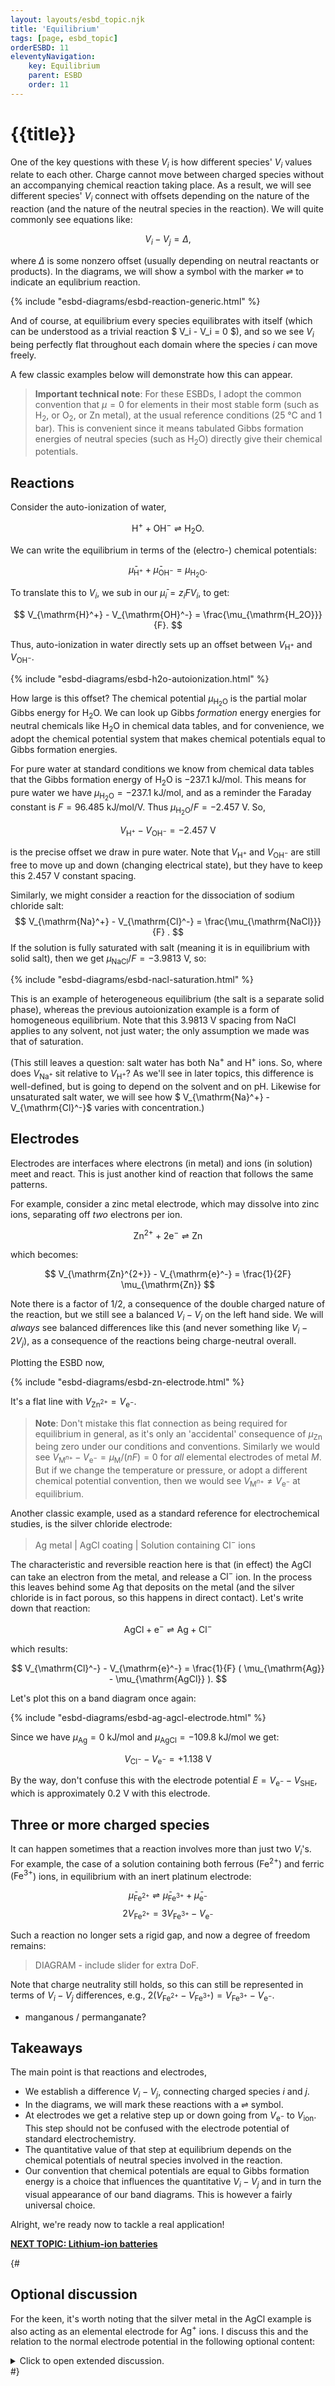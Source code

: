 ```yaml
---
layout: layouts/esbd_topic.njk
title: 'Equilibrium'
tags: [page, esbd_topic]
orderESBD: 11
eleventyNavigation:
    key: Equilibrium
    parent: ESBD
    order: 11
---
```


# {{title}}

One of the key questions with these $V_i$ is how different species' $V_i$ values relate to each other. Charge cannot move between charged species without an accompanying chemical reaction taking place. As a result, we will see different species' $V_i$ connect with offsets depending on the nature of the reaction (and the nature of the neutral species in the reaction). We will quite commonly see equations like:

$$ V_i - V_j = \Delta, $$

where $\Delta$ is some nonzero offset (usually depending on neutral reactants or products). In the diagrams, we will show a symbol with the marker ⇌ to indicate an equlibrium reaction.

{% include "esbd-diagrams/esbd-reaction-generic.html" %}

And of course, at equilibrium every species equilibrates with itself (which can be understood as a trivial reaction $ V_i - V_i = 0 $), and so we see $V_i$ being perfectly flat throughout each domain where the species $i$ can move freely.

A few classic examples below will demonstrate how this can appear.

> **Important technical note**: For these ESBDs, I adopt the common convention that $\mu=0$ for elements in their most stable form (such as $\mathrm{H_2}$, or $\mathrm{O_2}$, or $\mathrm{Zn}$ metal), at the usual reference conditions (25&nbsp;°C and 1 bar). This is convenient since it means tabulated Gibbs formation energies of neutral species (such as $\mathrm{H_2O}$) directly give their chemical potentials.

## Reactions

Consider the auto-ionization of water,

$$ \mathrm{H}^+ + \mathrm{OH}^- \rightleftharpoons \mathrm{H_2O}. $$

We can write the equilibrium in terms of the (electro-) chemical potentials:

$$ \bar\mu_{\mathrm{H}^+} + \bar\mu_{\mathrm{OH}^-} = \mu_{\mathrm{H_2O}}. $$

To translate this to $V_i$, we sub in our $\bar{\mu}_i = z_i F V_i$, to get:

$$ V_{\mathrm{H}^+} - V_{\mathrm{OH}^-} = \frac{\mu_{\mathrm{H_2O}}}{F}. $$

Thus, auto-ionization in water directly sets up an offset between $V_{\mathrm{H}^+}$ and $V_{\mathrm{OH}^-}$.

{% include "esbd-diagrams/esbd-h2o-autoionization.html" %}

How large is this offset? The chemical potential $\mu_{\mathrm{H_2O}}$ is the partial molar Gibbs energy for $\mathrm{H_2O}$. We can look up Gibbs *formation* energy energies for neutral chemicals like $\mathrm{H_2O}$ in chemical data tables, and for convenience, we adopt the chemical potential system that makes chemical potentials equal to Gibbs formation energies.

For pure water at standard conditions we know from chemical data tables that the Gibbs formation energy of $\mathrm{H_2O}$ is $-237.1~\mathrm{kJ/mol}$. This means for pure water we have $\mu_{\mathrm{H_2O}} = -237.1~\mathrm{kJ/mol}$, and as a reminder the Faraday constant is $F = 96.485~\mathrm{kJ/mol/V}$. Thus $\mu_{\mathrm{H_2O}}/F = -2.457~\mathrm{V}$. So,

$$ V_{\mathrm{H}^+} - V_{\mathrm{OH}^-} = -2.457~\mathrm{V} $$

is the precise offset we draw in pure water. Note that $V_{\mathrm{H}^+}$ and $V_{\mathrm{OH}^-}$ are still free to move up and down (changing electrical state), but they have to keep this $2.457~\mathrm{V}$ constant spacing.

Similarly, we might consider a reaction for the dissociation of sodium chloride salt:
$$ V_{\mathrm{Na}^+} - V_{\mathrm{Cl}^-} = \frac{\mu_{\mathrm{NaCl}}}{F} . $$
If the solution is fully saturated with salt (meaning it is in equilibrium with solid salt), then we get $\mu_{\mathrm{NaCl}}/ F = -3.9813~\mathrm{V}$, so:

{% include "esbd-diagrams/esbd-nacl-saturation.html" %}

This is an example of heterogeneous equilibrium (the salt is a separate solid phase), whereas the previous autoionization example is a form of homogeneous equilibrium. Note that this $3.9813~\mathrm{V}$ spacing from $\mathrm{NaCl}$ applies to any solvent, not just water; the only assumption we made was that of saturation.

(This still leaves a question: salt water has both $\mathrm{Na}^+$ and $\mathrm{H}^+$ ions. So, where does $V_{\mathrm{Na}^+}$ sit relative to $V_{\mathrm{H}^+}$? As we'll see in later topics, this difference is well-defined, but is going to depend on the solvent and on pH. Likewise for unsaturated salt water, we will see how $ V_{\mathrm{Na}^+} - V_{\mathrm{Cl}^-}$ varies with concentration.)

## Electrodes

Electrodes are interfaces where electrons (in metal) and ions (in solution) meet and react. This is just another kind of reaction that follows the same patterns.

For example, consider a zinc metal electrode, which may dissolve into zinc ions, separating off *two* electrons per ion.

$$ \mathrm{Zn}^{2+} + 2\mathrm{e}^- \rightleftharpoons \mathrm{Zn} $$

which becomes:

$$ V_{\mathrm{Zn}^{2+}} - V_{\mathrm{e}^-} =  \frac{1}{2F} \mu_{\mathrm{Zn}} $$

Note there is a factor of $1/2$, a consequence of the double charged nature of the reaction, but we still see a balanced $V_i - V_j$ on the left hand side. We will *always* see balanced differences like this (and never something like $V_i - 2V_j$), as a consequence of the reactions being charge-neutral overall.

Plotting the ESBD now,

{% include "esbd-diagrams/esbd-zn-electrode.html" %}

It's a flat line with $V_{\mathrm{Zn}^{2+}} = V_{\mathrm{e}^-}$.

> **Note**: Don't mistake this flat connection as being required for equilibrium in general, as it's only an 'accidental' consequence of $\mu_{\mathrm{Zn}}$ being zero under our conditions and conventions. Similarly we would see $V_{\mathrm{M}^{n+}} - V_{\mathrm{e}^-} = \mu_{\mathrm{M}}/(nF) = 0$ for *all* elemental electrodes of metal $M$. But if we change the temperature or pressure, or adopt a different chemical potential convention, then we would see $V_{\mathrm{M}^{n+}} \neq V_{\mathrm{e}^-}$ at equilibrium. 

Another classic example, used as a standard reference for electrochemical studies, is the silver chloride electrode:

> $\mathrm{Ag}$ metal | $\mathrm{AgCl}$ coating | Solution containing $\mathrm{Cl}^-$ ions

The characteristic and reversible reaction here is that (in effect) the $\mathrm{AgCl}$ can take an electron from the metal, and release a $\mathrm{Cl}^-$ ion. In the process this leaves behind some $\mathrm{Ag}$ that deposits on the metal (and the silver chloride is in fact porous, so this happens in direct contact). Let's write down that reaction:

$$ \mathrm{AgCl} + \mathrm{e}^- \rightleftharpoons \mathrm{Ag} + \mathrm{Cl}^-$$

which results:

$$ V_{\mathrm{Cl}^-} - V_{\mathrm{e}^-} =  \frac{1}{F} ( \mu_{\mathrm{Ag}} - \mu_{\mathrm{AgCl}} ). $$

Let's plot this on a band diagram once again:

{% include "esbd-diagrams/esbd-ag-agcl-electrode.html" %}

Since we have $\mu_{\mathrm{Ag}} = 0~\mathrm{kJ/mol}$ and $\mu_{\mathrm{AgCl}} = -109.8~\mathrm{kJ/mol}$ we get:

$$ V_{\mathrm{Cl}^-} - V_{\mathrm{e}^-} = +1.138~\mathrm{V}$$

By the way, don't confuse this with the electrode potential $E = V_{\mathrm{e}^-} - V_{\mathrm{SHE}}$, which is approximately 0.2 V with this electrode.

## Three or more charged species

It can happen sometimes that a reaction involves more than just two $V_i$'s. For example, the case of a solution containing both ferrous ($\mathrm{Fe}^{2+}$) and ferric ($\mathrm{Fe}^{3+}$) ions, in equilibrium with an inert platinum electrode:

$$ \bar\mu_{\mathrm{Fe}^{2+}} \rightleftharpoons \bar\mu_{\mathrm{Fe}^{3+}} + \bar\mu_{\mathrm{e}^{-}} $$
$$ 2 V_{\mathrm{Fe}^{2+}} = 3 V_{\mathrm{Fe}^{3+}} - V_{\mathrm{e}^-} $$

Such a reaction no longer sets a rigid gap, and now a degree of freedom remains:

> DIAGRAM - include slider for extra DoF.

Note that charge neutrality still holds, so this can still be represented in terms of $V_i - V_j$ differences, e.g., $2 (V_{\mathrm{Fe}^{2+}} - V_{\mathrm{Fe}^{3+}}) = V_{\mathrm{Fe}^{3+}} - V_{\mathrm{e}^-}$.

 - manganous / permanganate?

## Takeaways

The main point is that reactions and electrodes,
* We establish a difference $V_i - V_j$, connecting charged species $i$ and $j$.
* In the diagrams, we will mark these reactions with a ⇌ symbol.
* At electrodes we get a relative step up or down going from $V_{\mathrm{e}^-}$ to $V_{\mathrm{ion}}$. This step should not be confused with the electrode potential of standard electrochemistry.
* The quantitative value of that step at equilibrium depends on the chemical potentials of neutral species involved in the reaction.
* Our convention that chemical potentials are equal to Gibbs formation energy is a choice that influences the quantitative $V_i - V_j$ and in turn the visual appearance of our band diagrams. This is however a fairly universal choice.

Alright, we're ready now to tackle a real application!

[**NEXT TOPIC: Lithium-ion batteries**](../lib/)

{#
## Optional discussion

For the keen, it's worth noting that the silver metal in the $\mathrm{AgCl}$ example is also acting as an elemental electrode for $\mathrm{Ag}^{+}$ ions. I discuss this and the relation to the normal electrode potential in the following optional content:

<details>
<summary>
Click to open extended discussion.
</summary>
At the silver electrode, we have $\mathrm{Ag} \rightleftharpoons \mathrm{Ag^{+}} + \mathrm{e}^-$, so 

$$ V_{\mathrm{Ag}^{+}} - V_{\mathrm{e}^-} =  \frac{1}{F} \mu_{\mathrm{Ag}} = 0~\mathrm{V}$$

Again, 0 V because we're assuming standard conditions and this is the elemental standard reference state of silver. Together with the previous reaction I gave, this also sets a difference in the solution:

$$ V_{\mathrm{Cl}^-} - V_{\mathrm{Ag}^{+}} =  - \frac{1}{F}\mu_{\mathrm{AgCl}} = 1.138~\mathrm{V}$$

And note that we could have gotten this equation directly based on the dissociation reaction $\mathrm{AgCl} \rightleftharpoons \mathrm{Ag^{+}} + \mathrm{Cl}^-$. In other words, as far as equilibrium is concerned, the $\mathrm{AgCl}$ just acts to dissolve until saturation (it doesn't take much -- silver chloride has a quite low solubility in water).

We saw the $V_i$ step does not depend at all on the actual concentration of ions. In contrast, the electrode potential of standard electrochemistry _does_ depend on chloride concentration: a massive excess of $\mathrm{Cl}^-$ ions are typically supplied by dissolving $\mathrm{KCl}$ salt into the solution at a concentration of 0.5 to 3 mol/L, and the commonly quoted value of 0.222&nbsp;V refers specifically to the case of 'unit activity' of chloride ions, which occurs around 2 mol/L of dissolved $\mathrm{KCl}$.

Let's use the definition of electrode potential, $E = V_{\mathrm{e}^-} - \phi$, together with the value we found for $V_{\mathrm{Cl}^-} - V_{\mathrm{e}^-} = \frac{1}{F} ( \mu_{\mathrm{Ag}} - \mu_{\mathrm{AgCl}} ) = 1.138~\mathrm{V}$, and finally substitute the partitioned form $V_{\mathrm{Cl}^-} = \phi -\frac{1}{F}\mu^\circ_{\mathrm{Cl}^-} - \frac{RT}{F}\ln(a_{\mathrm{Cl}^-})$. Then we get:

\begin{align}
 E  & \equiv V_{\mathrm{e}^-} - \phi \notag \\\\
    & = \Big[V_{\mathrm{Cl}^-} - [V_{\mathrm{Cl}^-} - V_{\mathrm{e}^-}] \Big] - \phi \notag \\\\
    & = \Big[\phi -\frac{1}{F}\mu^\circ_{\mathrm{Cl}^-} - \frac{RT}{F}\ln(a_{\mathrm{Cl}^-}) - [V_{\mathrm{Cl}^-} - V_{\mathrm{e}^-}] \Big] - \phi \notag \\\\
    & = \Big[-\frac{1}{F}\mu^\circ_{\mathrm{Cl}^-} - [V_{\mathrm{Cl}^-} - V_{\mathrm{e}^-}] \Big] - \frac{RT}{F}\ln(a_{\mathrm{Cl}^-}) \notag \\\\
    & = \big[1.360~\mathrm{V} - 1.138~\mathrm{V} \big] - \frac{RT}{F}\ln(a_{\mathrm{Cl}^-}) \notag \\\\
    & = 0.222~\mathrm{V} - \frac{RT}{F}\ln(a_{\mathrm{Cl}^-}) \notag
\end{align}

where we've used $\mu^\circ_{\mathrm{Cl}^-} = -F \cdot 1.360~\mathrm{V}$, the standard internal chemical potential for chloride ions.

We will further discuss ionic concentrations, ionic standard states, and ionic activities in the next-next topic.

</details>
#}